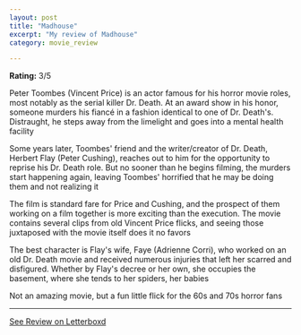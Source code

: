 ```yaml
---
layout: post
title: "Madhouse"
excerpt: "My review of Madhouse"
category: movie_review

---
```


**Rating:** 3/5

Peter Toombes (Vincent Price) is an actor famous for his horror movie roles, most notably as the serial killer Dr. Death. At an award show in his honor, someone murders his fiancé in a fashion identical to one of Dr. Death's. Distraught, he steps away from the limelight and goes into a mental health facility

Some years later, Toombes' friend and the writer/creator of Dr.  Death, Herbert Flay (Peter Cushing), reaches out to him for the opportunity to reprise his Dr. Death role. But no sooner than he begins filming, the murders start happening again, leaving Toombes' horrified that he may be doing them and not realizing it

The film is standard fare for Price and Cushing, and the prospect of them working on a film together is more exciting than the execution. The movie contains several clips from old Vincent Price flicks, and seeing those juxtaposed with the movie itself does it no favors

The best character is Flay's wife, Faye (Adrienne Corri), who worked on an old Dr. Death movie and received numerous injuries that left her scarred and disfigured. Whether by Flay's decree or her own, she occupies the basement, where she tends to her spiders, her babies

Not an amazing movie, but a fun little flick for the 60s and 70s horror fans

<hr>

[See Review on Letterboxd](https://boxd.it/4zNMwJ)
